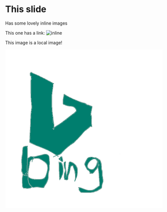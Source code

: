 # This slide

Has some lovely inline images

This one has a link:
![inline](https://www.google.com/images/branding/googlelogo/1x/googlelogo_color_272x92dp.png)

This image is a local image!

![](../img/bing_meme.png)